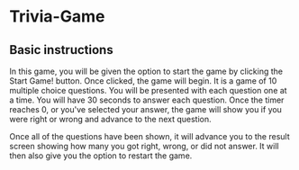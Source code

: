 # Trivia-Game

## Basic instructions
In this game, you will be given the option to start the game by clicking the Start Game! button. Once clicked, the game will begin. It is a game of 10 multiple choice questions. You will be presented with each question one at a time. You will have 30 seconds to answer each question. Once the timer reaches 0, or you've selected your answer, the game will show you if you were right or wrong and advance to the next question. 

Once all of the questions have been shown, it will advance you to the result screen showing how many you got right, wrong, or did not answer. It will then also give you the option to restart the game.